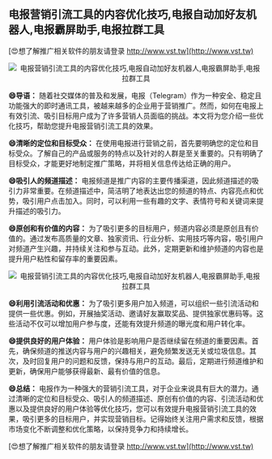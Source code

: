 ## **电报营销引流工具的内容优化技巧,电报自动加好友机器人,电报霸屏助手,电报拉群工具**

[😍想了解推广相关软件的朋友请登录 http://www.vst.tw](http://www.vst.tw)

 <center><img src="https://vst.tw/MP4/tuiguang/png/8.png" alt="电报营销引流工具的内容优化技巧,电报自动加好友机器人,电报霸屏助手,电报拉群工具"></center>

**😄导语：**
随着社交媒体的普及和发展，电报（Telegram）作为一种安全、稳定且功能强大的即时通讯工具，被越来越多的企业用于营销推广。然而，如何在电报上有效引流、吸引目标用户成为了许多营销人员面临的挑战。本文将为您介绍一些优化技巧，帮助您提升电报营销引流工具的效果。

**😄清晰的定位和目标受众：**
在使用电报进行营销之前，首先要明确您的定位和目标受众。了解自己的产品或服务的特点以及针对的人群是至关重要的。只有明确了目标受众，才能更好地制定推广策略，并将相关信息传达给正确的用户。

**😄吸引人的频道描述：**
电报频道是推广内容的主要传播渠道，因此频道描述的吸引力非常重要。在频道描述中，简洁明了地表达出您的频道的特点、内容亮点和优势，吸引用户点击加入。同时，可以利用一些有趣的文字、表情符号和关键词来提升描述的吸引力。

**😄原创和有价值的内容：**
为了吸引更多的目标用户，频道内容必须是原创且有价值的。通过发布高质量的文章、独家资讯、行业分析、实用技巧等内容，吸引用户对频道产生兴趣，并持续关注和参与互动。此外，定期更新和维护频道的内容也是提升用户粘性和留存率的重要因素。

 <center><img src="https://vst.tw/MP4/tuiguang/png/7.png" alt="电报营销引流工具的内容优化技巧,电报自动加好友机器人,电报霸屏助手,电报拉群工具"></center>

**😄利用引流活动和优惠：**
为了吸引更多用户加入频道，可以组织一些引流活动和提供一些优惠。例如，开展抽奖活动、邀请好友赢取奖品、提供独家优惠码等。这些活动不仅可以增加用户参与度，还能有效提升频道的曝光度和用户转化率。

**😄提供良好的用户体验：**
用户体验是影响用户是否继续留在频道的重要因素。首先，确保频道的推送内容与用户的兴趣相关，避免频繁发送无关或垃圾信息。其次，及时回复用户的问题和反馈，保持与用户的互动。最后，定期进行频道维护和更新，确保用户能够获得最新、最有价值的信息。

**😄总结：**
电报作为一种强大的营销引流工具，对于企业来说具有巨大的潜力。通过清晰的定位和目标受众、吸引人的频道描述、原创有价值的内容、引流活动和优惠以及提供良好的用户体验等优化技巧，您可以有效提升电报营销引流工具的效果，吸引更多的目标用户，并实现营销目标。记得始终关注用户需求和反馈，根据市场变化不断调整和优化策略，以保持竞争力和持续增长。

[😍想了解推广相关软件的朋友请登录 http://www.vst.tw](http://www.vst.tw)



